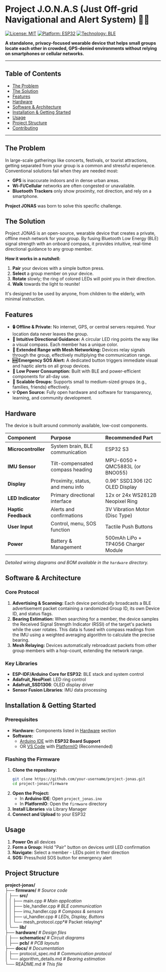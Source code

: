# Project J.O.N.A.S (Just Off-grid Navigational and Alert System) 🧭✨

[![License: MIT](https://img.shields.io/badge/License-MIT-yellow.svg)](https://opensource.org/licenses/MIT)
[![Platform: ESP32](https://img.shields.io/badge/Platform-ESP32--IDF-green)](https://www.espressif.com/en/products/socs/esp32)
[![Technology: BLE](https://img.shields.io/badge/Technology-Bluetooth%20Low%20Energy-blue)](https://www.bluetooth.com/)

**A standalone, privacy-focused wearable device that helps small groups locate each other in crowded, GPS-denied environments without relying on smartphones or cellular networks.**

---

## Table of Contents

- [The Problem](#the-problem)
- [The Solution](#the-solution)
- [Features](#features)
- [Hardware](#hardware)
- [Software & Architecture](#software--architecture)
- [Installation & Getting Started](#installation--getting-started)
- [Usage](#usage)
- [Project Structure](#project-structure)
- [Contributing](#contributing)

---

## The Problem

In large-scale gatherings like concerts, festivals, or tourist attractions, getting separated from your group is a common and stressful experience. Conventional solutions fail when they are needed most:
- **GPS** is inaccurate indoors and in dense urban areas.
- **Wi-Fi/Cellular** networks are often congested or unavailable.
- **Bluetooth Trackers** only show proximity, not direction, and rely on a smartphone.

**Project JONAS** was born to solve this specific challenge.

## The Solution

Project JONAS is an open-source, wearable device that creates a private, offline mesh network for your group. By fusing Bluetooth Low Energy (BLE) signal strength with an onboard compass, it provides intuitive, real-time directional guidance to any group member.

**How it works in a nutshell:**
1.  **Pair** your devices with a simple button press.
2.  **Select** a group member on your device.
3.  **Rotate** slowly; the ring of colored LEDs will point you in their direction.
4.  **Walk** towards the light to reunite!

It's designed to be used by anyone, from children to the elderly, with minimal instruction.

## Features

- **🔒 Offline & Private:** No internet, GPS, or central servers required. Your location data never leaves the group.
- **🧭 Intuitive Directional Guidance:** A circular LED ring points the way like a visual compass. Each member has a unique color.
- **📡 Extended Range with Mesh Networking:** Devices relay signals through the group, effectively multiplying the communication range.
- **🆘 Emergency SOS Alert:** A dedicated button triggers immediate visual and haptic alerts on all group devices.
- **🔋 Low Power Consumption:** Built with BLE and power-efficient components for all-day use.
- **👥 Scalable Groups:** Supports small to medium-sized groups (e.g., families, friends) effectively.
- **💡 Open Source:** Fully open hardware and software for transparency, learning, and community development.

## Hardware

The device is built around commonly available, low-cost components.

| Component | Purpose | Recommended Part |
| :--- | :--- | :--- |
| **Microcontroller** | System brain, BLE communication | ESP32 S3 |
| **IMU Sensor** | Tilt-compensated compass heading | MPU-6050 + QMC5883L (or BNO055) |
| **Display** | Proximity, status, and menu info | 0.96" SSD1306 I2C OLED Display |
| **LED Indicator** | Primary directional interface | 12x or 24x WS2812B Neopixel Ring |
| **Haptic Feedback** | Alerts and confirmations | 3V Vibration Motor (Disc Type) |
| **User Input** | Control, menu, SOS function | Tactile Push Buttons |
| **Power** | Battery & Management | 500mAh LiPo + TP4056 Charger Module |

*Detailed wiring diagrams and BOM available in the `hardware` directory.*

## Software & Architecture

### Core Protocol
1.  **Advertising & Scanning:** Each device periodically broadcasts a BLE advertisement packet containing a randomized Group ID, its own Device ID, and status flags.
2.  **Bearing Estimation:** When searching for a member, the device samples the Received Signal Strength Indicator (RSSI) of the target's packets while the user rotates. This data is fused with compass readings from the IMU using a weighted averaging algorithm to calculate the precise bearing.
3.  **Mesh Relaying:** Devices automatically rebroadcast packets from other group members with a hop-count, extending the network range.

### Key Libraries
- **ESP-IDF/Arduino Core for ESP32**: BLE stack and system control
- **Adafruit_NeoPixel**: LED ring control
- **Adafruit_SSD1306**: OLED display driver
- **Sensor Fusion Libraries**: IMU data processing

## Installation & Getting Started

### Prerequisites
- **Hardware:** Components listed in [Hardware](#hardware) section
- **Software:**
    - [Arduino IDE](https://www.arduino.cc/en/software) with **ESP32 Board Support**
    - OR [VS Code](https://code.visualstudio.com/) with [PlatformIO](https://platformio.org/) (Recommended)

### Flashing the Firmware
1.  **Clone the repository:**
    ```bash
    git clone https://github.com/your-username/project-jonas.git
    cd project-jonas/firmware
    ```
2.  **Open the Project:**
    - In **Arduino IDE**: Open `project_jonas.ino`
    - In **PlatformIO**: Open the `firmware` directory
3.  **Install Libraries** via Library Manager
4.  **Connect and Upload** to your ESP32

## Usage

1.  **Power On** all devices
2.  **Form a Group:** Hold "Pair" button on devices until LED confirmation
3.  **Navigate:** Select a member - LEDs point in their direction
4.  **SOS:** Press/hold SOS button for emergency alert

## Project Structure

**project-jonas/**  
├── **firmware/**                 *# Source code*  
│   ├── **src/**  
│   │   ├── main.cpp         *# Main application*  
│   │   ├── ble_handler.cpp  *# BLE communication*  
│   │   ├── imu_handler.cpp  *# Compass & sensors*  
│   │   ├── ui_handler.cpp   *# LEDs, Display, Buttons*  
│   │   └── mesh_protocol.cpp*# Packet relaying*  
│   └── **lib/**  
├── **hardware/**                *# Design files*  
│   ├── **schematics/**          *# Circuit diagrams*  
│   ├── **pcb/**                 *# PCB layouts*  
├── **docs/**                    *# Documentation*  
│   ├── protocol_spec.md     *# Communication protocol*  
│   └── algorithm_details.md *# Bearing estimation*  
└── README.md               *# This file*  
